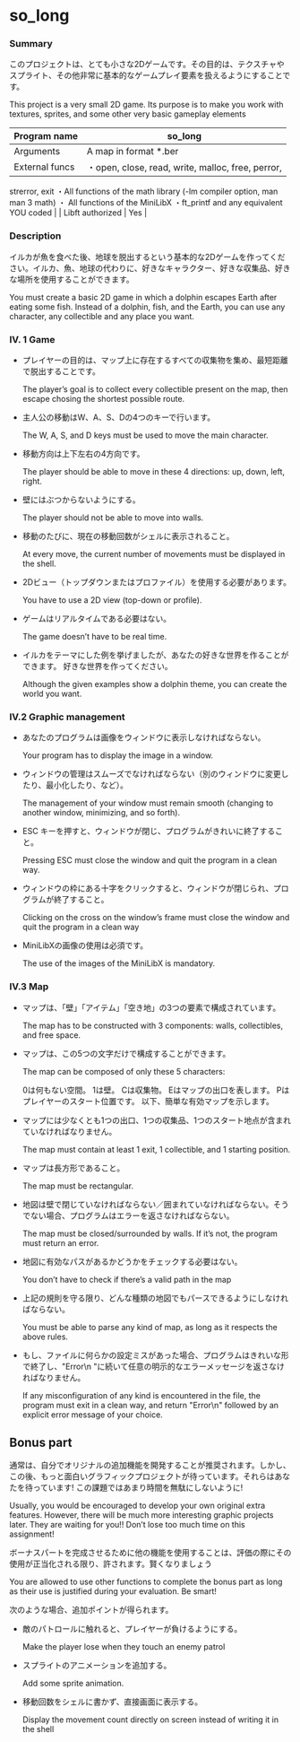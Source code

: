 # so_long 

### Summary

このプロジェクトは、とても小さな2Dゲームです。その目的は、テクスチャやスプライト、その他非常に基本的なゲームプレイ要素を扱えるようにすることです。

This project is a very small 2D game. Its purpose is to make you work with textures, sprites, and some other very basic gameplay elements

| Program name  | so_long |
| --- | --- |
| Arguments | A map in format *.ber |
| External funcs | ・open, close, read, write, malloc, free, perror,
strerror, exit
・All functions of the math library (-lm compiler option, man man 3 math)
・ All functions of the MiniLibX
・ft_printf and any equivalent YOU coded |
| Libft authorized | Yes |

### Description

イルカが魚を食べた後、地球を脱出するという基本的な2Dゲームを作ってください。イルカ、魚、地球の代わりに、好きなキャラクター、好きな収集品、好きな場所を使用することができます。

You must create a basic 2D game in which a dolphin escapes Earth after eating some fish. Instead of a dolphin, fish, and the Earth, you can use any character, any collectible and any place you want.

### IV. 1 Game

- プレイヤーの目的は、マップ上に存在するすべての収集物を集め、最短距離で脱出することです。
    
    The player’s goal is to collect every collectible present on the map, then escape chosing the shortest possible route.
    
- 主人公の移動はW、A、S、Dの4つのキーで行います。
    
    The W, A, S, and D keys must be used to move the main character.
    
- 移動方向は上下左右の4方向です。
    
    The player should be able to move in these 4 directions: up, down, left, right.
    
- 壁にはぶつからないようにする。
    
    The player should not be able to move into walls.
    
- 移動のたびに、現在の移動回数がシェルに表示されること。
    
    At every move, the current number of movements must be displayed in the shell.
    
- 2Dビュー（トップダウンまたはプロファイル）を使用する必要があります。
    
    You have to use a 2D view (top-down or profile).
    
- ゲームはリアルタイムである必要はない。
    
    The game doesn’t have to be real time.
    
- イルカをテーマにした例を挙げましたが、あなたの好きな世界を作ることができます。
好きな世界を作ってください。
    
    Although the given examples show a dolphin theme, you can create the world you
    want.
    

### IV.2 Graphic management

- あなたのプログラムは画像をウィンドウに表示しなければならない。
    
    Your program has to display the image in a window.
    
- ウィンドウの管理はスムーズでなければならない（別のウィンドウに変更したり、最小化したり、など）。
    
    The management of your window must remain smooth (changing to another window, minimizing, and so forth).
    
- ESC キーを押すと、ウィンドウが閉じ、プログラムがきれいに終了すること。
    
    Pressing ESC must close the window and quit the program in a clean way.
    
- ウィンドウの枠にある十字をクリックすると、ウィンドウが閉じられ、プログラムが終了すること。
    
    Clicking on the cross on the window’s frame must close the window and quit the
    program in a clean way
    
- MiniLibXの画像の使用は必須です。
    
    The use of the images of the MiniLibX is mandatory.
    

### IV.3 Map

- マップは、「壁」「アイテム」「空き地」の3つの要素で構成されています。
    
    The map has to be constructed with 3 components: walls, collectibles, and free
    space.
    
- マップは、この5つの文字だけで構成することができます。
    
    The map can be composed of only these 5 characters:
    
    0は何もない空間。
    1は壁。
    Cは収集物。
    Eはマップの出口を表します。
    Pはプレイヤーのスタート位置です。
    以下、簡単な有効マップを示します。
    

- マップには少なくとも1つの出口、1つの収集品、1つのスタート地点が含まれていなければなりません。
    
    The map must contain at least 1 exit, 1 collectible, and 1 starting position.
    
- マップは長方形であること。
    
    The map must be rectangular.
    
- 地図は壁で閉じていなければならない／囲まれていなければならない。そうでない場合、プログラムはエラーを返さなければならない。
    
    The map must be closed/surrounded by walls. If it’s not, the program must return an error.
    
- 地図に有効なパスがあるかどうかをチェックする必要はない。
    
    You don’t have to check if there’s a valid path in the map
    
- 上記の規則を守る限り、どんな種類の地図でもパースできるようにしなければならない。
    
    You must be able to parse any kind of map, as long as it respects the above rules.
    
- もし、ファイルに何らかの設定ミスがあった場合、プログラムはきれいな形で終了し、"Error\n "に続いて任意の明示的なエラーメッセージを返さなければなりません。
    
    If any misconfiguration of any kind is encountered in the file, the program must exit in a clean way, and return "Error\n" followed by an explicit error message of your choice.
    

## Bonus part

通常は、自分でオリジナルの追加機能を開発することが推奨されます。しかし、この後、もっと面白いグラフィックプロジェクトが待っています。それらはあなたを待っています! この課題ではあまり時間を無駄にしないように!

Usually, you would be encouraged to develop your own original extra features. However,
there will be much more interesting graphic projects later. They are waiting for you!!
Don’t lose too much time on this assignment!

ボーナスパートを完成させるために他の機能を使用することは、評価の際にその使用が正当化される限り、許されます。賢くなりましょう

You are allowed to use other functions to complete the bonus part as long as their
use is justified during your evaluation. Be smart!

次のような場合、追加ポイントが得られます。

- 敵のパトロールに触れると、プレイヤーが負けるようにする。
    
    Make the player lose when they touch an enemy patrol
    
- スプライトのアニメーションを追加する。
    
    Add some sprite animation.
    
- 移動回数をシェルに書かず、直接画面に表示する。
    
    Display the movement count directly on screen instead of writing it in the shell
